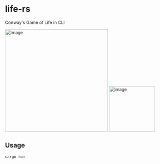 # life-rs
Conway's Game of Life in CLI

<img width="337" alt="image" src="https://user-images.githubusercontent.com/96939525/235318765-94281239-87d4-4ad1-9769-6ec4cd2b8a8e.png">

<img width="150" alt="image" src="https://user-images.githubusercontent.com/96939525/235318886-0ea181d5-61b7-4344-bf66-d795673c658c.png">


## Usage
```bash
cargo run
```
